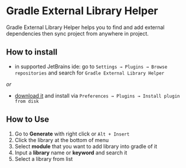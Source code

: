 # Gradle External Library Helper

Gradle External Library Helper helps you to find and add external dependencies then sync project from anywhere in project.

## How to install
- in supported JetBrains ide: go to `Settings → Plugins → Browse repositories` and search for `Gradle External Library Helper`

_or_

- [download it](http://plugins.jetbrains.com/plugin/10159) and install via `Preferences → Plugins → Install plugin from disk`

## How to Use
1. Go to **Generate** with right click or `Alt + Insert`
2. Click the library at the bottom of menu
3. Select **module** that you want to add library into gradle of it
4. Input a **library** name or **keyword** and search it
5. Select a library from list
